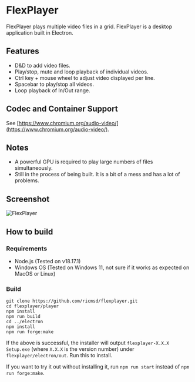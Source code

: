 # FlexPlayer
FlexPlayer plays multiple video files in a grid. FlexPlayer is a desktop application built in Electron.

## Features
- D&D to add video files.
- Play/stop, mute and loop playback of individual videos.
- Ctrl key + mouse wheel to adjust video displayed per line.
- Spacebar to play/stop all videos.
- Loop playback of In/Out range.

## Codec and Container Support
See [https://www.chromium.org/audio-video/](https://www.chromium.org/audio-video/).

## Notes
- A powerful GPU is required to play large numbers of files simultaneously.
- Still in the process of being built. It is a bit of a mess and has a lot of problems.

## Screenshot
![FlexPlayer](https://raw.githubusercontent.com/ricmsd/flexplayer/main/docs/screenshot.png)

## How to build
### Requirements
- Node.js (Tested on v18.17.1)
- Windows OS (Tested on Windows 11, not sure if it works as expected on MacOS or Linux)

### Build
    git clone https://github.com/ricmsd/flexplayer.git
    cd flexplayer/player
    npm install
    npm run build
    cd ../electron
    npm install
    npm run forge:make

If the above is successful, the installer will output `flexplayer-X.X.X Setup.exe` (where `X.X.X` is the version number) under `flexplayer/electron/out`. Run this to install.

If you want to try it out without installing it, run `npm run start` instead of `npm run forge:make`.
